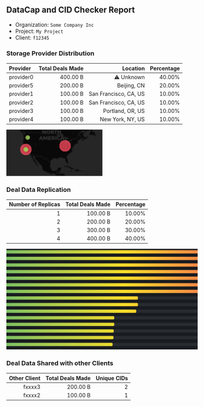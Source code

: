 ## DataCap and CID Checker Report
 - Organization: `Some Company Inc`
 - Project: `My Project`
 - Client: `f12345`
### Storage Provider Distribution
| Provider  | Total Deals Made |              Location | Percentage |
| :-------- | ---------------: | --------------------: | ---------: |
| provider0 |         400.00 B |            ⚠️ Unknown |     40.00% |
| provider5 |         200.00 B |           Beijing, CN |     20.00% |
| provider1 |         100.00 B | San Francisco, CA, US |     10.00% |
| provider2 |         100.00 B | San Francisco, CA, US |     10.00% |
| provider3 |         100.00 B |      Portland, OR, US |     10.00% |
| provider4 |         100.00 B |      New York, NY, US |     10.00% |

![Provider Distribution](./provider.png)
### Deal Data Replication
| Number of Replicas | Total Deals Made | Percentage |
| -----------------: | ---------------: | ---------: |
|                  1 |         100.00 B |     10.00% |
|                  2 |         200.00 B |     20.00% |
|                  3 |         300.00 B |     30.00% |
|                  4 |         400.00 B |     40.00% |

![Replication Distribution](./replica.png)
### Deal Data Shared with other Clients
| Other Client | Total Deals Made | Unique CIDs |
| -----------: | ---------------: | ----------: |
|       fxxxx3 |         200.00 B |           2 |
|       fxxxx2 |         100.00 B |           1 |
